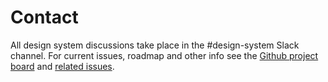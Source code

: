 # Contact

All design system discussions take place in the #design-system Slack channel. For current issues, roadmap and other info see the [Github project board](https://github.com/citizensadvice/design-system-testing/projects/1) and [related issues](https://github.com/citizensadvice/design-system-testing/issues).
